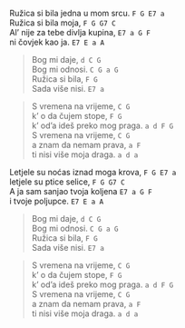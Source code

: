 Ružica si bila jedna u mom srcu.                 `F G E7 a`  
Ružica si bila moja,                          `F G G7 C`   
Al’ nije za tebe divlja kupina, `E7 a G F`  
ni čovjek kao ja.   `E7 E a A`   

>Bog mi daje,                                    `d C G`  
>Bog mi odnosi.                                  `C G a G`  
>Ružica si bila,                                 `F G`  
>Sada više nisi.                                `E7 a`  

>S vremena na vrijeme,                          `C G`  
>k’ o da čujem stope,                           `F G`  
>k’ od’a ideš preko mog praga.                  `a d F G`  
>S vremena na vrijeme,                          `C G`  
>a znam da nemam prava,                        `a F`  
>ti nisi više moja draga.                      `a d a`  

Letjele su noćas iznad moga krova,           `F G E7 a`  
letjele su ptice selice,                       `F G G7 C`   
A ja sam sanjao tvoja koljena `E7 a G F`  
i tvoje poljupce.   `E7 E a A`   

>Bog mi daje,                                   `d C G`  
>Bog mi odnosi.                                 `C G a G`  
>Ružica si bila,                                 `F G`  
>Sada više nisi.                               `E7 a`  

>S vremena na vrijeme,                          `C G`  
>k’ o da čujem stope,                           `F G`  
>k’ od’a ideš preko mog praga.                  `a d F G`  
>S vremena na vrijeme,                          `C G`  
>a znam da nemam prava,                        `a F`  
>ti nisi više moja draga.                      `a d a` 